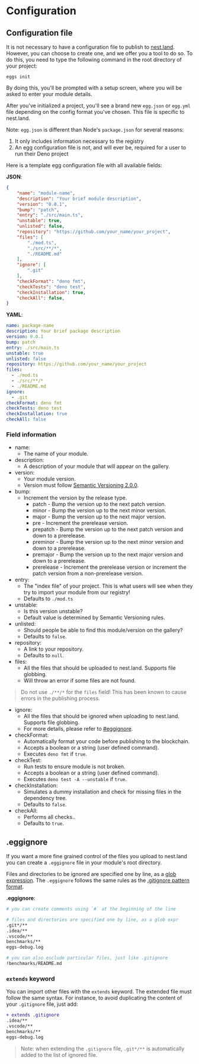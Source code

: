 # Configuration

## Configuration file

It is not necessary to have a configuration file to publish to [nest.land](nest.land).
However, you can choose to create one, and we offer you a tool to do so.
To do this, you need to type the following command in the root directory of your project:
```shell script
eggs init
```
By doing this, you'll be prompted with a setup screen, where you will be asked to enter your module details.

After you've initialized a project, you'll see a brand new `egg.json` or `egg.yml` file depending on the config format you've chosen. This file is specific to nest.land.

Note: `egg.json` is different than Node's `package.json` for several reasons:

1. It only includes information necessary to the registry
2. An egg configuration file is not, and will ever be, required for a user to run their Deno project

Here is a template egg configuration file with all available fields:

__JSON__:
```json
{
    "name": "module-name",
    "description": "Your brief module description",
    "version": "0.0.1",
    "bump": "patch",
    "entry": "./src/main.ts",
    "unstable": true,
    "unlisted": false,
    "repository": "https://github.com/your_name/your_project",
    "files": [
        "./mod.ts",
        "./src/**/*",
        "./README.md"
    ],
    "ignore": [
        ".git"
    ],
    "checkFormat": "deno fmt",
    "checkTests": "deno test",
    "checkInstallation": true,
    "checkAll": false,
}
```

__YAML__:
```yaml
name: package-name
description: Your brief package description
version: 0.0.1
bump: patch
entry: ./src/main.ts
unstable: true
unlisted: false
repository: https://github.com/your_name/your_project
files:
  - ./mod.ts
  - ./src/**/*
  - ./README.md
ignore:
  - .git
checkFormat: deno fmt
checkTests: deno test
checkInstallation: true
checkAll: false
```

### Field information

- name:
    - The name of your module.
- description:
    - A description of your module that will appear on the gallery.
- version: 
    - Your module version.
    - Version must follow [Semantic Versioning 2.0.0](https://semver.org/).
- bump:
    - Increment the version by the release type.
        - patch - Bump the version up to the next patch version.
        - minor - Bump the version up to the next minor version.
        - major - Bump the version up to the next major version.
        - pre - Increment the prerelease version.
        - prepatch - Bump the version up to the next patch version and down to a prerelease.
        - preminor - Bump the version up to the next minor version and down to a prerelease.
        - premajor - Bump the version up to the next major version and down to a prerelease.
        - prerelease - Increment the prerelease version or increment the patch version from a non-prerelease version.
- entry:
    - The "index file" of your project. This is what users will see when they try to import your module from our registry!
    - Defaults to `./mod.ts`
- unstable:
    - Is this version unstable?
    - Default value is determined by Semantic Versioning rules.
- unlisted:
    - Should people be able to find this module/version on the gallery?
    - Defaults to `false`.
- repository:
    - A link to your repository.
    - Defaults to `null`.
- files:
    - All the files that should be uploaded to nest.land. Supports file globbing.
    - Will throw an error if some files are not found.
> Do not use `./**/*` for the `files` field! This has been known to cause errors in the publishing process.
- ignore:
    - All the files that should be ignored when uploading to nest.land. Supports file globbing.
    - For more details, please refer to [#eggignore](#eggignore).
- checkFormat:
    - Automatically format your code before publishing to the blockchain.
    - Accepts a boolean or a string (user defined command).
    - Executes `deno fmt` if `true`.
- checkTest:
    - Run tests to ensure module is not broken.
    - Accepts a boolean or a string (user defined command).
    - Executes `deno test -A --unstable` if `true`.
- checkInstallation:
    - Simulates a dummy installation and check for missing files in the dependency tree.
    - Defaults to `false`.
- checkAll:
    - Performs all checks..
    - Defaults to `true`.

## .eggignore

If you want a more fine grained control of the files you upload to nest.land you can create a 
`.eggignore` file in your module's root directory. 

Files and directories to be ignored are specified
one by line, as a [glob expression](https://it.wikipedia.org/wiki/Glob_pattern).
The `.eggignore` follows the same rules as the [.gitignore pattern format](https://git-scm.com/docs/gitignore#_pattern_format).

__.eggignore__:
```sh
# you can create comments using `#` at the beginning of the line

# files and directories are specified one by line, as a glob expr
.git*/**
.idea/**
.vscode/**
benchmarks/**
eggs-debug.log

# you can also esclude particular files, just like .gitignore
!benchmarks/README.md
```

### `extends` keyword

You can import other files with the `extends` keyword. The extended file must follow the same syntax.
For instance, to avoid duplicating the content of your `.gitignore` file, just add:

```diff
+ extends .gitignore
.idea/**
.vscode/**
benchmarks/**
eggs-debug.log
```

> Note: when extending the `.gitignore` file, `.git*/**` is automatically added to the list of ignored file.
